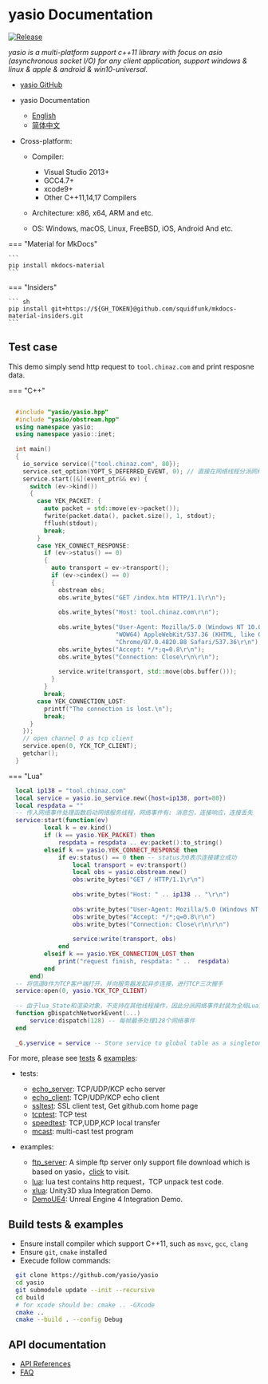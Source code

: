# yasio Documentation

[![Release](https://img.shields.io/badge/release-v3.36.0-blue.svg)](https://github.com/yasio/yasio/releases)

*yasio is a multi-platform support c++11 library with focus on asio (asynchronous socket I/O) for any client application, support windows & linux & apple & android & win10-universal.*

- [yasio GitHub](https://github.com/yasio/yasio)
- yasio Documentation
  - [English](https://docs.yasio.org/en/latest/)
  - [简体中文](https://docs.yasio.org/zh_CN/latest/)

- Cross-platform:
  - Compiler: 
    - Visual Studio 2013+
    - GCC4.7+
    - xcode9+
    - Other C++11,14,17 Compilers

  - Architecture: x86, x64, ARM and etc.
  - OS: Windows, macOS, Linux, FreeBSD, iOS, Android And etc.

=== "Material for MkDocs"

    ```
    pip install mkdocs-material
    ```

=== "Insiders"

    ``` sh
    pip install git+https://${GH_TOKEN}@github.com/squidfunk/mkdocs-material-insiders.git
    ```

## Test case
This demo simply send http request to ``tool.chinaz.com`` and print resposne data.

=== "C++"

```cpp

  #include "yasio/yasio.hpp"
  #include "yasio/obstream.hpp"
  using namespace yasio;
  using namespace yasio::inet;
  
  int main()
  {
    io_service service({"tool.chinaz.com", 80});
    service.set_option(YOPT_S_DEFERRED_EVENT, 0); // 直接在网络线程分派网络事件
    service.start([&](event_ptr&& ev) {
      switch (ev->kind())
      {
        case YEK_PACKET: {
          auto packet = std::move(ev->packet());
          fwrite(packet.data(), packet.size(), 1, stdout);
          fflush(stdout);
          break;
        }
        case YEK_CONNECT_RESPONSE:
          if (ev->status() == 0)
          {
            auto transport = ev->transport();
            if (ev->cindex() == 0)
            {
              obstream obs;
              obs.write_bytes("GET /index.htm HTTP/1.1\r\n");
  
              obs.write_bytes("Host: tool.chinaz.com\r\n");
  
              obs.write_bytes("User-Agent: Mozilla/5.0 (Windows NT 10.0; "
                              "WOW64) AppleWebKit/537.36 (KHTML, like Gecko) "
                              "Chrome/87.0.4820.88 Safari/537.36\r\n");
              obs.write_bytes("Accept: */*;q=0.8\r\n");
              obs.write_bytes("Connection: Close\r\n\r\n");
  
              service.write(transport, std::move(obs.buffer()));
            }
          }
          break;
        case YEK_CONNECTION_LOST:
          printf("The connection is lost.\n");
          break;
      }
    });
    // open channel 0 as tcp client
    service.open(0, YCK_TCP_CLIENT);
    getchar();
  }
```

=== "Lua"

```lua
  local ip138 = "tool.chinaz.com"
  local service = yasio.io_service.new({host=ip138, port=80})
  local respdata = ""
  -- 传入网络事件处理函数启动网络服务线程，网络事件有: 消息包，连接响应，连接丢失
  service:start(function(ev)
          local k = ev.kind()
          if (k == yasio.YEK_PACKET) then
              respdata = respdata .. ev:packet():to_string()
          elseif k == yasio.YEK_CONNECT_RESPONSE then
              if ev:status() == 0 then -- status为0表示连接建立成功
                  local transport = ev:transport()
                  local obs = yasio.obstream.new()
                  obs:write_bytes("GET / HTTP/1.1\r\n")
  
                  obs:write_bytes("Host: " .. ip138 .. "\r\n")
  
                  obs:write_bytes("User-Agent: Mozilla/5.0 (Windows NT 10.0; WOW64) AppleWebKit/537.36 (KHTML, like Gecko) Chrome/79.0.3945.117 Safari/537.36\r\n")
                  obs:write_bytes("Accept: */*;q=0.8\r\n")
                  obs:write_bytes("Connection: Close\r\n\r\n")
  
                  service:write(transport, obs)
              end
          elseif k == yasio.YEK_CONNECTION_LOST then
              print("request finish, respdata: " ..  respdata)
          end
      end)
  -- 将信道0作为TCP客户端打开，并向服务器发起异步连接，进行TCP三次握手
  service:open(0, yasio.YCK_TCP_CLIENT)
  
  -- 由于lua_State和渲染对象，不支持在其他线程操作，因此分派网络事件封装为全局Lua函数，并且以下函数应该在主线程或者游戏引擎渲染线程调用
  function gDispatchNetworkEvent(...)
      service:dispatch(128) -- 每帧最多处理128个网络事件
  end
  
  _G.yservice = service -- Store service to global table as a singleton instance
```

For more, please see [tests](https://github.com/yasio/yasio/tree/master/tests) & [examples](https://github.com/yasio/yasio/tree/master/tests):

* tests:

  * [echo_server](https://github.com/yasio/yasio/tree/master/tests/echo_server): TCP/UDP/KCP echo server
  * [echo_client](https://github.com/yasio/yasio/tree/master/tests/echo_client): TCP/UDP/KCP echo client
  * [ssltest](https://github.com/yasio/yasio/tree/master/tests/ssl): SSL client test, Get github.com home page
  * [tcptest](https://github.com/yasio/yasio/tree/master/tests/tcp): TCP test
  * [speedtest](https://github.com/yasio/yasio/tree/master/tests/speed): TCP,UDP,KCP local transfer
  * [mcast](https://github.com/yasio/yasio/tree/master/tests/mcast): multi-cast test program

* examples:

  * [ftp_server](https://github.com/yasio/ftp_server): A simple ftp server only support file download which is based on yasio，[click](ftp://ftp.yasio.org/) to visit.
  * [lua](https://github.com/yasio/yasio/tree/master/examples/lua): lua test contains http request，TCP unpack test code.
  * [xlua](https://github.com/yasio/xLua): Unity3D xlua Integration Demo.
  * [DemoUE4](https://github.com/yasio/DemoUE4): Unreal Engine 4 Integration Demo.

## Build tests & examples
* Ensure install compiler which support C++11, such as ``msvc``, ``gcc``, ``clang``
* Ensure ``git``, ``cmake`` installed
* Execude follow commands:

```sh
  git clone https://github.com/yasio/yasio
  cd yasio
  git submodule update --init --recursive 
  cd build
  # for xcode should be: cmake .. -GXcode
  cmake ..
  cmake --build . --config Debug
```

## API documentation
* [API References](api/index.md)
* [FAQ](faq.md)
